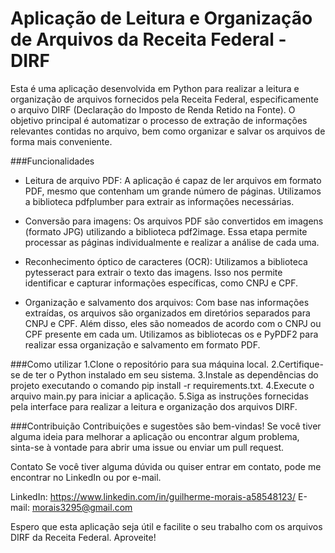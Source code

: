 # Aplicação de Leitura e Organização de Arquivos da Receita Federal - DIRF

Esta é uma aplicação desenvolvida em Python para realizar a leitura e organização de arquivos fornecidos pela Receita Federal, especificamente o arquivo DIRF (Declaração do Imposto de Renda Retido na Fonte). O objetivo principal é automatizar o processo de extração de informações relevantes contidas no arquivo, bem como organizar e salvar os arquivos de forma mais conveniente.

###Funcionalidades

 - Leitura de arquivo PDF: A aplicação é capaz de ler arquivos em formato PDF, mesmo que contenham um grande número de páginas. Utilizamos a biblioteca pdfplumber para extrair as informações necessárias.

 - Conversão para imagens: Os arquivos PDF são convertidos em imagens (formato JPG) utilizando a biblioteca pdf2image. Essa etapa permite processar as páginas individualmente e realizar a análise de cada uma.
 - Reconhecimento óptico de caracteres (OCR): Utilizamos a biblioteca pytesseract para extrair o texto das imagens. Isso nos permite identificar e capturar informações específicas, como CNPJ e CPF.
 - Organização e salvamento dos arquivos: Com base nas informações extraídas, os arquivos são organizados em diretórios separados para CNPJ e CPF. Além disso, eles são nomeados de acordo com o CNPJ ou CPF presente em cada um. Utilizamos as bibliotecas os e PyPDF2 para realizar essa organização e salvamento em formato PDF.

###Como utilizar
1.Clone o repositório para sua máquina local.
2.Certifique-se de ter o Python instalado em seu sistema.
3.Instale as dependências do projeto executando o comando pip install -r requirements.txt.
4.Execute o arquivo main.py para iniciar a aplicação.
5.Siga as instruções fornecidas pela interface para realizar a leitura e organização dos arquivos DIRF.

###Contribuição
Contribuições e sugestões são bem-vindas! Se você tiver alguma ideia para melhorar a aplicação ou encontrar algum problema, sinta-se à vontade para abrir uma issue ou enviar um pull request.


Contato
Se você tiver alguma dúvida ou quiser entrar em contato, pode me encontrar no LinkedIn ou por e-mail.

LinkedIn: https://www.linkedin.com/in/guilherme-morais-a58548123/
E-mail: morais3295@gmail.com

Espero que esta aplicação seja útil e facilite o seu trabalho com os arquivos DIRF da Receita Federal. Aproveite!

